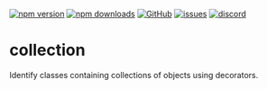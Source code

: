 [![npm version](https://img.shields.io/npm/v/@itrocks/collection?logo=npm)](https://www.npmjs.org/package/@itrocks/collection)
[![npm downloads](https://img.shields.io/npm/dm/@itrocks/collection)](https://www.npmjs.org/package/@itrocks/collection)
[![GitHub](https://img.shields.io/github/last-commit/itrocks-ts/collection?color=2dba4e&label=commit&logo=github)](https://github.com/itrocks-ts/collection)
[![issues](https://img.shields.io/github/issues/itrocks-ts/collection)](https://github.com/itrocks-ts/collection/issues)
[![discord](https://img.shields.io/discord/1314141024020467782?color=7289da&label=discord&logo=discord&logoColor=white)](https://25.re/ditr)

# collection

Identify classes containing collections of objects using decorators.
